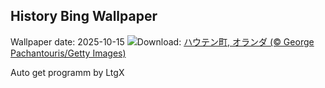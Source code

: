 ## History Bing Wallpaper
Wallpaper date: 2025-10-15
![](https://www.bing.com/th?id=OHR.HoutenHouses_JA-JP0762629111_UHD.jpg&w=1000)Download: [ハウテン町, オランダ (© George Pachantouris/Getty Images)](https://www.bing.com/th?id=OHR.HoutenHouses_JA-JP0762629111_UHD.jpg)

Auto get programm by LtgX

